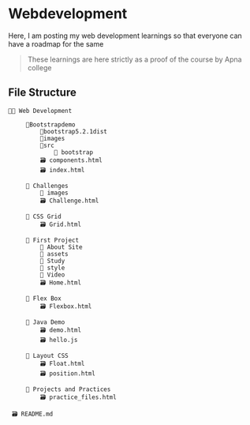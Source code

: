 # Webdevelopment
Here, I am posting my web development learnings so that everyone can have a roadmap for the same

> These learnings are here strictly as a proof of the course by Apna college

## File Structure

```
👨‍💻 Web Development

     📂Bootstrapdemo
         📂bootstrap5.2.1dist
         📂images
         📂src
             📂 bootstrap
         🗃️ components.html
         🗃️ index.html

     📂 Challenges
         📂 images
         🗃️ Challenge.html 

     📂 CSS Grid
         🗃️ Grid.html

     📂 First Project
         📂 About Site
         📂 assets
         📂 Study
         📂 style
         📂 Video
         🗃️ Home.html

     📂 Flex Box
         🗃️ Flexbox.html

     📂 Java Demo
         🗃️ demo.html
         🗃️ hello.js

     📂 Layout CSS
         🗃️ Float.html
         🗃️ position.html

     📂 Projects and Practices
         🗃️ practice_files.html
         
 🗃️ README.md
```